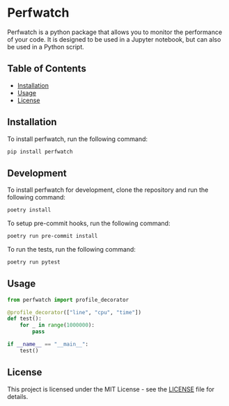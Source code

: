 # Perfwatch

Perfwatch is a python package that allows you to monitor the performance of your code. It is designed to be used in a Jupyter notebook, but can also be used in a Python script.

## Table of Contents

- [Installation](#installation)
- [Usage](#usage)
- [License](#license)

## Installation

To install perfwatch, run the following command:

```bash
pip install perfwatch
```

## Development

To install perfwatch for development, clone the repository and run the following command:

```bash
poetry install
```
To setup pre-commit hooks, run the following command:

```bash
poetry run pre-commit install
```

To run the tests, run the following command:

```bash
poetry run pytest
```

## Usage

```python
from perfwatch import profile_decorator

@profile_decorator(["line", "cpu", "time"])
def test():
    for _ in range(1000000):
        pass

if __name__ == "__main__":
    test()
```

## License

This project is licensed under the MIT License - see the [LICENSE](LICENSE) file for details.
